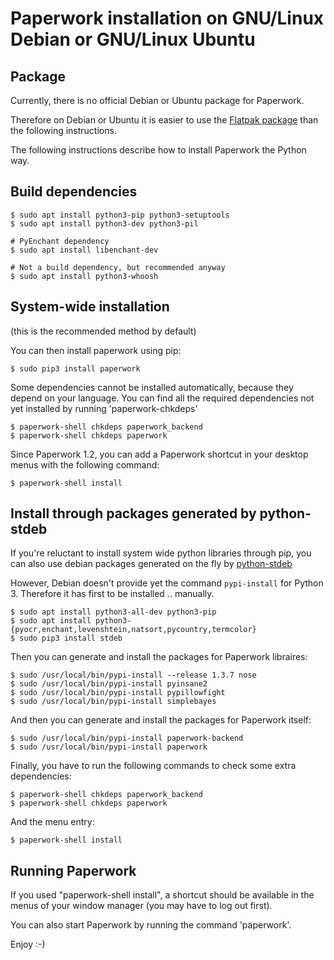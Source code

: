 # Paperwork installation on GNU/Linux Debian or GNU/Linux Ubuntu


## Package

Currently, there is no official Debian or Ubuntu package for Paperwork.

Therefore on Debian or Ubuntu it is easier to use the
[Flatpak package](https://github.com/openpaperwork/paperwork/tree/master/flatpak#readme)
than the following instructions.

The following instructions describe how to install Paperwork the Python way.


## Build dependencies

    $ sudo apt install python3-pip python3-setuptools
    $ sudo apt install python3-dev python3-pil

    # PyEnchant dependency
    $ sudo apt install libenchant-dev

    # Not a build dependency, but recommended anyway
    $ sudo apt install python3-whoosh


## System-wide installation

(this is the recommended method by default)

You can then install paperwork using pip:

    $ sudo pip3 install paperwork

Some dependencies cannot be installed automatically, because they depend on
your language. You can find all the required dependencies not yet installed by
running 'paperwork-chkdeps'

    $ paperwork-shell chkdeps paperwork_backend
    $ paperwork-shell chkdeps paperwork

Since Paperwork 1.2, you can add a Paperwork shortcut in your desktop menus
with the following command:

    $ paperwork-shell install


## Install through packages generated by python-stdeb

If you're reluctant to install system wide python libraries through pip,
you can also use debian packages generated on the fly by [python-stdeb](https://pypi.python.org/pypi/stdeb)

However, Debian doesn't provide yet the command ```pypi-install``` for Python 3.
Therefore it has first to be installed .. manually.

    $ sudo apt install python3-all-dev python3-pip
    $ sudo apt install python3-{pyocr,enchant,levenshtein,natsort,pycountry,termcolor}
    $ sudo pip3 install stdeb

Then you can generate and install the packages for Paperwork libraires:

    $ sudo /usr/local/bin/pypi-install --release 1.3.7 nose
    $ sudo /usr/local/bin/pypi-install pyinsane2
    $ sudo /usr/local/bin/pypi-install pypillowfight
    $ sudo /usr/local/bin/pypi-install simplebayes

And then you can generate and install the packages for Paperwork itself:

    $ sudo /usr/local/bin/pypi-install paperwork-backend
    $ sudo /usr/local/bin/pypi-install paperwork

Finally, you have to run the following commands to check some extra dependencies:

    $ paperwork-shell chkdeps paperwork_backend
    $ paperwork-shell chkdeps paperwork

And the menu entry:

    $ paperwork-shell install


## Running Paperwork

If you used "paperwork-shell install", a shortcut should be available in the
menus of your window manager (you may have to log out first).

You can also start Paperwork by running the command 'paperwork'.

Enjoy :-)
